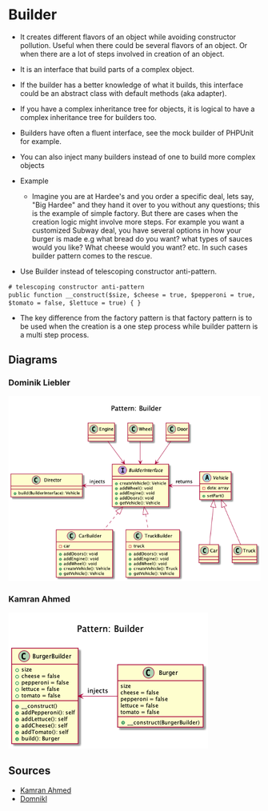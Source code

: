 # Builder

+ It creates different flavors of an object while avoiding constructor pollution. 
	Useful when there could be several flavors of an object. 
	Or when there are a lot of steps involved in creation of an object.

+ It is an interface that build parts of a complex object.

+ If the builder has a better knowledge of what it builds, this interface could be an abstract class with default methods (aka adapter).

+ If you have a complex inheritance tree for objects, it is logical to have a complex inheritance tree for builders too.

+ Builders have often a fluent interface, see the mock builder of PHPUnit for example.

+ You can also inject many builders instead of one to build more complex objects
 
+ Example
	+ Imagine you are at Hardee's and you order a specific deal, lets say, "Big Hardee" and they hand it over to you without any questions; 
	this is the example of simple factory. 
	But there are cases when the creation logic might involve more steps. 
	For example you want a customized Subway deal, you have several options in how your burger is made e.g what bread do you want? 
	what types of sauces would you like? 
	What cheese would you want? etc. 
	In such cases builder pattern comes to the rescue.

+ Use Builder instead of telescoping constructor anti-pattern.

```
# telescoping constructor anti-pattern
public function __construct($size, $cheese = true, $pepperoni = true, $tomato = false, $lettuce = true) { }
```

+ The key difference from the factory pattern is that factory pattern is to be used when the creation is a one step process while builder pattern is a multi step process.

<!--
## Recipe
+ Create a class 
-->

## Diagrams
### Dominik Liebler
![](domnikl/diagram.png)

### Kamran Ahmed
![](kamran-ahmed/diagram.png)


## Sources
+ [Kamran Ahmed](https://github.com/kamranahmedse/design-patterns-for-humans#-builder)
+ [Domnikl](https://github.com/domnikl/DesignPatternsPHP/tree/master/Creational/Builder)